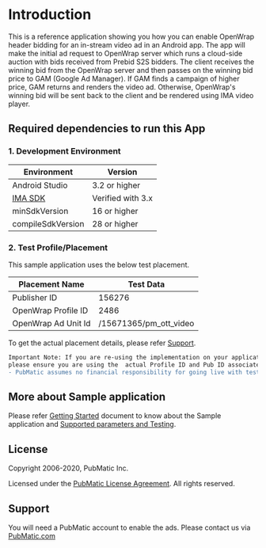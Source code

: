 # Introduction
This is a reference application showing you how you can enable OpenWrap header bidding for an in-stream video ad in an Android app. The app will make the initial ad request to OpenWrap server which runs a cloud-side auction with bids received from Prebid S2S bidders. The client receives the winning bid from the OpenWrap server and then passes on the winning bid price to GAM (Google Ad Manager). If GAM finds a campaign of higher price, GAM returns and renders the video ad. Otherwise, OpenWrap's winning bid will be sent back to the client and be rendered using IMA video player.


## Required dependencies to run this App
### 1. Development Environment

| Environment |Version|
|--------------|---------|
| Android Studio | 3.2 or higher |
| [IMA SDK](https://developers.google.com/interactive-media-ads/docs/sdks/android/client-side) | Verified with 3.x |
| minSdkVersion | 16 or higher |
| compileSdkVersion | 28 or higher |


### 2. Test Profile/Placement
This sample application uses the below test placement. 

|Placement Name|Test Data|
|--------------|---------|
| Publisher ID | 156276 |
| OpenWrap Profile ID | 2486 |
| OpenWrap Ad Unit Id | /15671365/pm_ott_video |

To get the actual placement details, please refer [Support](https://github.com/PubMatic/android-openwrap-ima-sample#support).

```diff
Important Note: If you are re-using the implementation on your application, 
please ensure you are using the  actual Profile ID and Pub ID associated with your account.
- PubMatic assumes no financial responsibility for going live with test placement.
```

## More about Sample application
Please refer [Getting Started](https://github.com/PubMatic/android-openwrap-ima-sample/wiki/Getting-Started) document to know about the Sample application and [Supported parameters and Testing](https://github.com/PubMatic/android-openwrap-ima-sample/wiki/Supported-Parameters-and-Testing).

## License
Copyright 2006-2020, PubMatic Inc.

Licensed under the [PubMatic License Agreement](https://github.com/PubMatic/android-openwrap-ima-sample/blob/master/LICENSE). All rights reserved.


## Support
You will need a PubMatic account to enable the ads. Please contact us via [PubMatic.com](https://pubmatic.com/)
